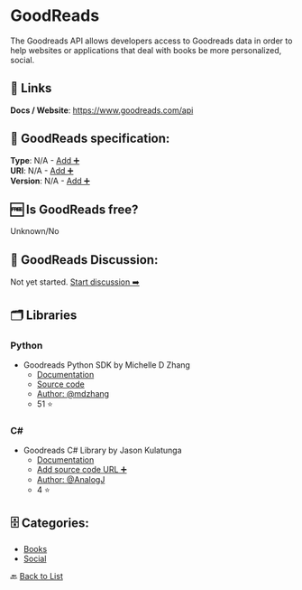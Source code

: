 # GoodReads
The Goodreads API allows developers access to Goodreads data in order to help websites or applications that deal with books be more personalized, social.

##  🔗 Links
**Docs / Website**: https://www.goodreads.com/api

## 🧬 GoodReads specification:
**Type**: N/A - [Add ➕](https://github.com/apis-list/apis-list/edit/main/apis-list.yaml)  
**URI**: N/A - [Add ➕](https://github.com/apis-list/apis-list/edit/main/apis-list.yaml)  
**Version**: N/A - [Add ➕](https://github.com/apis-list/apis-list/edit/main/apis-list.yaml)

## 🆓 Is GoodReads free?
 Unknown/No 

## 💬 GoodReads Discussion:
Not yet started. [Start discussion ➡️](https://github.com/apis-list/apis-list/discussions/new)

## 🗂️ Libraries
### Python
- Goodreads Python SDK by Michelle D Zhang
    - [Documentation](https://pypi.python.org/pypi/goodreads-api-client/0.1.0.dev2)
    - [Source code](https://github.com/mdzhang/goodreads-api-client-python)
    - [Author: @mdzhang](https://github.com/mdzhang)
    - 51 ⭐

### C#
- Goodreads C# Library by Jason Kulatunga
    - [Documentation](https://github.com/AnalogJ/GoodReadsSharp)
    - [Add source code URL ➕]()
    - [Author: @AnalogJ](https://github.com/AnalogJ)
    - 4 ⭐


## 🗄️ Categories:
- [Books](https://github.com/apis-list/apis-list#books-)
- [Social](https://github.com/apis-list/apis-list#social-)

🔙  [Back to List](https://github.com/apis-list/apis-list)
